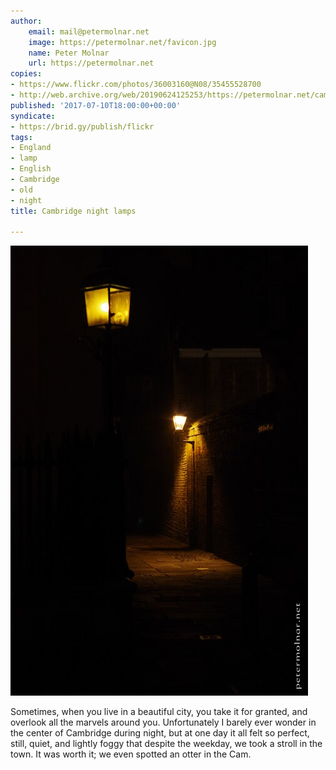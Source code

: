 ```yaml
---
author:
    email: mail@petermolnar.net
    image: https://petermolnar.net/favicon.jpg
    name: Peter Molnar
    url: https://petermolnar.net
copies:
- https://www.flickr.com/photos/36003160@N08/35455528700
- http://web.archive.org/web/20190624125253/https://petermolnar.net/cambridge-night-lamps/
published: '2017-07-10T18:00:00+00:00'
syndicate:
- https://brid.gy/publish/flickr
tags:
- England
- lamp
- English
- Cambridge
- old
- night
title: Cambridge night lamps

---
```


![](cambridge-night-lamps.jpg)

Sometimes, when you live in a beautiful city, you take it for granted,
and overlook all the marvels around you. Unfortunately I barely ever
wonder in the center of Cambridge during night, but at one day it all
felt so perfect, still, quiet, and lightly foggy that despite the
weekday, we took a stroll in the town. It was worth it; we even spotted
an otter in the Cam.